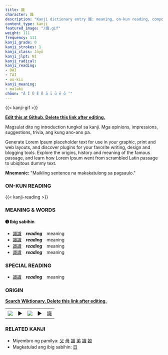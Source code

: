 ```yaml
---
title: 識
character: 識
description: "Kanji dictionary entry 識: meaning, on-kun reading, compounds, origin, related kanji"
content_type: kanji
featured_image: "/識.gif"
weight: 111
frequency: 111
kanji_grade: 0
kanji_strokes: 1
kanji_class: Jōyō
kanji_jlpt: N1
kanji_radical: 
kanji_reading: 
- DAI
- TAI
- oo-kii
kanji_meaning:
- malaki
chōon: "Ā Ī Ū Ē Ō ā ī ū ē ō ’"
---
```

[//]: # (Don't edit the line below. Kanji animated GIF code is automatically generated.)
{{< kanji-gif >}}

[//]: # (Edit below this line.)

**[Edit this at Github. Delete this link after editing.](https://github.com/tim0g/tim/tree/main/content/kanji/識/index.md)**

Magsulat dito ng introduction tungkol sa kanji. Mga opinions, impressions, suggestions, trivia, ang kung ano-ano pa.

Generate Lorem Ipsum placeholder text for use in your graphic, print and web layouts, and discover plugins for your favorite writing, design and blogging tools. Explore the origins, history and meaning of the famous passage, and learn how Lorem Ipsum went from scrambled Latin passage to ubiqitous dummy text.
 
**Mnemonic:** "Maikling sentence na makakatulong sa pagsaulo."

### ON-KUN READING

[//]: # (Don't edit the line below. ON-KUN READING code is automatically generated.)
{{< kanji-reading >}}

### MEANING & WORDS

#### ➊ **Ibig sabihin**
  - [識](../識)[識](../識)　***reading***　meaning
  - [識](../識)[識](../識)　***reading***　meaning
  - [識](../識)[識](../識)　***reading***　meaning
  - [識](../識)[識](../識)　***reading***　meaning

### SPECIAL READING
  - [識](../識)[識](../識)　***reading***　meaning

### ORIGIN

**[Search Wiktionary. Delete this link after editing.](https://wiktionary.org/wiki/識)**
<table class="kanji-table"><tr><td>
<img src="60px-識-bronze.svg.png">
</td><td>▶</td><td>
<img src="60px-識-oracle.svg.png">
</td><td>▶</td>
<td class="kanji-origin">識</td>
</tr></table>

### RELATED KANJI
- Miyembro ng pamilya: [父](../父) [母](../母) [識](../識) [弟](../弟) [識](../識) [娘](../娘)
- Magkatulad ang ibig sabihin: [日](../日)
